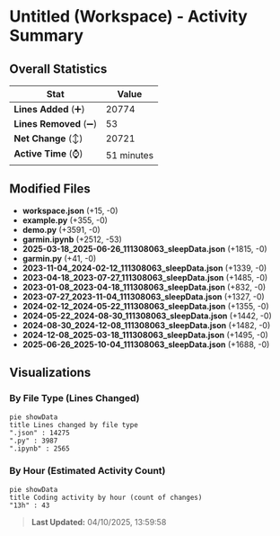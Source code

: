 # Untitled (Workspace) - Activity Summary 

## Overall Statistics

| Stat                   | Value                                                             |
| ---------------------- | ----------------------------------------------------------------- |
| **Lines Added** (➕)   | 20774                                          |
| **Lines Removed** (➖) | 53                                        |
| **Net Change** (↕)    | 20721                |
| **Active Time** (⌚)   | 51 minutes |


## Modified Files
- **workspace.json** (+15, -0)
- **example.py** (+355, -0)
- **demo.py** (+3591, -0)
- **garmin.ipynb** (+2512, -53)
- **2025-03-18_2025-06-26_111308063_sleepData.json** (+1815, -0)
- **garmin.py** (+41, -0)
- **2023-11-04_2024-02-12_111308063_sleepData.json** (+1339, -0)
- **2023-04-18_2023-07-27_111308063_sleepData.json** (+1485, -0)
- **2023-01-08_2023-04-18_111308063_sleepData.json** (+832, -0)
- **2023-07-27_2023-11-04_111308063_sleepData.json** (+1327, -0)
- **2024-02-12_2024-05-22_111308063_sleepData.json** (+1355, -0)
- **2024-05-22_2024-08-30_111308063_sleepData.json** (+1442, -0)
- **2024-08-30_2024-12-08_111308063_sleepData.json** (+1482, -0)
- **2024-12-08_2025-03-18_111308063_sleepData.json** (+1495, -0)
- **2025-06-26_2025-10-04_111308063_sleepData.json** (+1688, -0)

## Visualizations

### By File Type (Lines Changed)

```mermaid
pie showData
title Lines changed by file type
".json" : 14275
".py" : 3987
".ipynb" : 2565
```

### By Hour (Estimated Activity Count)

```mermaid
pie showData
title Coding activity by hour (count of changes)
"13h" : 43
```


> **Last Updated:** 04/10/2025, 13:59:58